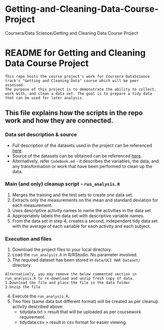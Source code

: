 # Getting-and-Cleaning-Data-Course-Project
Coursera/Data Science/Getting and Cleaning Data Course Project

# README for Getting and Cleaning Data Course Project

```
This repo hosts the course project's work for Coursera DataScience track's "Getting and Cleaning Data" course which will be peer assessed.
The purpose of this project is to demonstrate the ability to collect, work with, and clean a data set. The goal is to prepare a tidy data that can be used for later analysis.
```

## This file explains how the scripts in the repo work and how they are connected. 

### Data set description & source
* Full description of the datasets used in the project can be referenced [here](http://archive.ics.uci.edu/ml/datasets/Human+Activity+Recognition+Using+Smartphones).
* Source of the datasets can be obtained can be referenced [here](https://d396qusza40orc.cloudfront.net/getdata%2Fprojectfiles%2FUCI%20HAR%20Dataset.zip).
* Alternatively, refer ```CodeBook.md``` - it describes the variables, the data, and any transformation or work that have been performed to clean up the data. 

### Main (and only) cleanup script - ```run_analysis.R```

1. Merges the training and the test sets to create one data set.
2. Extracts only the measurements on the mean and standard deviation for each measurement. 
3. Uses descriptive activity names to name the activities in the data set
4. Appropriately labels the data set with descriptive variable names. 
5. From the data set in step 4, creates a second, independent tidy data set with the average of each variable for each activity and each subject.

### Execution and files

1. Download the project files to your local directory. 
2. Load the ```run_analysis.R``` in R/RStudio. No parameter involved.
3. The required dataset has been stored in `data/UCI HAR Dataset/` directory.
```
Alternatively, you may remove the below commented section in run_analysis.R to re-download and unzip fresh copy of data. 
1.Download the file and place the file in the data folder
2.Unzip the file
```
4. Execute the ```run_analysis.R```.
5. Two files (same data but different format) will be created as per cleanup activity described above:
	- tidydata.txt > result that will be uploaded as per coursework requirement.
	- tidydata.csv > result in csv format for easier viewing. 